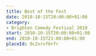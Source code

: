 ```yaml
---
title: Best of the Fest
date: 2010-10-15T20:00:00+01:00
category:
- Brighton Comedy Festival 2010
start: 2010-10-15T20:00:00+01:00
end: 2010-10-15T21:00:00+01:00
placeId: 9c2xrvf6+fr
---
```

